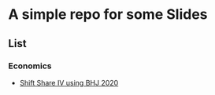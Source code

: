 # A simple repo for some Slides


## List

### Economics
- [Shift Share IV using BHJ 2020](https://rawcdn.githack.com/SuperMayo/Slides/a42cfdfd9b3f6801ea2265848ea47fc8a3cbf7c8/BHJ_2020/BHJ_2020/slides.html)

